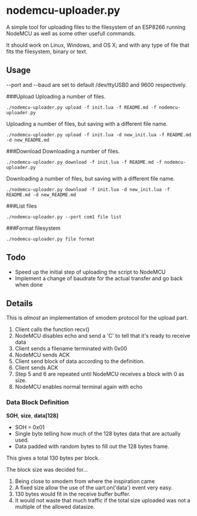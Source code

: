 nodemcu-uploader.py
===================


A simple tool for uploading files to the filesystem of an
ESP8266 running NodeMCU as well as some other usefull commands.

It should work on Linux, Windows, and OS X; and with any type of file
that fits the filesystem, binary or text.


Usage
-----
--port and --baud are set to default /dev/ttyUSB0 and 9600 respectively.

###Upload
Uploading a number of files.

```
./nodemcu-uploader.py upload -f init.lua -f README.md -f nodemcu-uploader.py
```

Uploading a number of files, but saving with a different file name.

```
./nodemcu-uploader.py upload -f init.lua -d new_init.lua -f README.md -d new_README.md
```

###Download
Downloading a number of files.

```
./nodemcu-uploader.py download -f init.lua -f README.md -f nodemcu-uploader.py
```

Downloading a number of files, but saving with a different file name.

```
./nodemcu-uploader.py download -f init.lua -d new_init.lua -f README.md -d new_README.md
```

###List files
```
./nodemcu-uploader.py --port com1 file list
```

###Format filesystem
```
./nodemcu-uploader.py file format
```

Todo
----
* Speed up the initial step of uploading the script to NodeMCU
* Implement a change of baudrate for the actual transfer and go back when done

Details
-------
This is *almost* an implementation of xmodem protocol for the upload part.

1. Client calls the function recv()
2. NodeMCU disables echo and send a 'C' to tell that it's ready to receive data
3. Client sends a filename terminated with 0x00
4. NodeMCU sends ACK
5. Client send block of data according to the definition.
6. Client sends ACK
7. Step 5 and 6 are repeated until NodeMCU receives a block with 0 as size.
8. NodeMCU enables normal terminal again with echo



### Data Block Definition
__SOH__, __size__, __data[128]__

* SOH = 0x01
* Single byte telling how much of the 128 bytes data that are actually used.
* Data padded with random bytes to fill out the 128 bytes frame.

This gives a total 130 bytes per block.

The block size was decided for...

1. Being close to xmodem from where the inspiration came
2. A fixed size allow the use of the uart.on('data') event very easy.
3. 130 bytes would fit in the receive buffer buffer.
4. It would not waste that much traffic if the total size uploaded was not a multiple of the allowed datasize.
